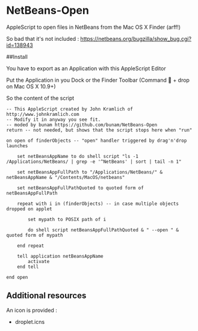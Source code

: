NetBeans-Open
=============

AppleScript to open files in NetBeans from the Mac OS X Finder (arff!)

So bad that it's not included :
https://netbeans.org/bugzilla/show_bug.cgi?id=138943

##Install

You have to export as an Application with this AppleScript Editor

Put the Application in you Dock or the Finder Toolbar (Command  + drop on Mac OS X 10.9+)

So the content of the script

```
-- This AppleScript created by John Kramlich of http://www.johnkramlich.com
-- Modify it in anyway you see fit.
-- moded by bunam https://github.com/bunam/NetBeans-Open
return -- not needed, but shows that the script stops here when "run"

on open of finderObjects -- "open" handler triggered by drag'n'drop launches
	
	set netBeansAppName to do shell script "ls -1 /Applications/NetBeans/ | grep -e '^NetBeans' | sort | tail -n 1"
	
	set netBeansAppFullPath to "/Applications/NetBeans/" & netBeansAppName & "/Contents/MacOS/netbeans"
	
	set netBeansAppFullPathQuoted to quoted form of netBeansAppFullPath
	
	repeat with i in (finderObjects) -- in case multiple objects dropped on applet
		
		set mypath to POSIX path of i
		
		do shell script netBeansAppFullPathQuoted & " --open " & quoted form of mypath
		
	end repeat
	
	tell application netBeansAppName
		activate
	end tell
	
end open
```

## Additional resources

An icon is provided :

- droplet.icns

